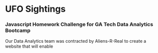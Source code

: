 # UFO Sightings
### Javascript Homework Challenge for GA Tech Data Analytics Bootcamp

Our Data Analytics team was contracted by Aliens-R-Real to create a website that will enable 
